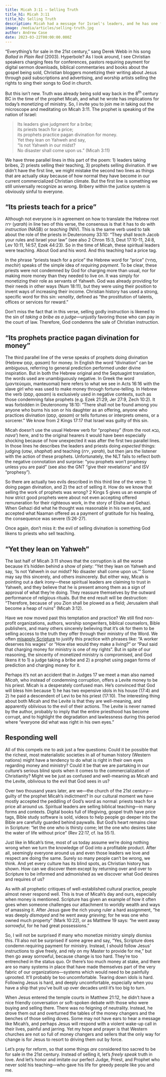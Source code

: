 ```yaml
---
title: Micah 3:11 — Selling Truth
title_h1: Micah 3:11
title_h2: Selling Truth
description: Micah had a message for Israel's leaders, and he has one for us as well.
image: /media/articles/selling-truth.jpg
author: Andrew Case
date: 2023-03-22T00:00:00.000Z
---
```


<podcast-player id="1HtmH71xlOF51CELJPtsJU"></podcast-player>


“Everything’s for sale in the 21st century,” sang Derek Webb in his song *Ballad in Plain Red* (2003). Hyperbole? As I look around, I see Christian speakers charging fees for conferences, pastors requiring payment for digital sermon downloads, biblical commentaries and books about the gospel being sold, Christian bloggers monetizing their writing about Jesus through paid subscriptions and advertising, and worship artists selling the rights to sing their songs to God in church.

But this isn’t new. Truth was already being sold way back in the 8<sup>th</sup> century BC in the time of the prophet Micah, and what he wrote has implications for today’s monetizing of ministry. So, I invite you to join me in taking out the microscope and meditating on Micah 3:11. The prophet is speaking of the nation of Israel:

> Its leaders give judgment for a bribe;<br>its priests teach for a price;<br>its prophets practice pagan divination for money.<br>Yet they lean on Yahweh and say,<br>“Is not Yahweh in our midst?<br>No disaster shall come upon us.” (Micah 3:11)

We have three parallel lines in this part of the poem: 1) leaders taking bribes, 2) priests selling their teaching, 3) prophets selling divination. If we didn’t have the first line, we might mistake the second two lines as things that are actually okay because of how normal they have become in our current commercialized Christian climate. But the first line is something we still universally recognize as wrong. Bribery within the justice system is obviously sinful to everyone.

## “Its priests teach for a price”

Although not everyone is in agreement on how to translate the Hebrew root ירה (*yarah*) in line two of this verse, the consensus is that it has to do with *instruction* (NASB) or *teaching* (NIV). This is the same verb used to talk about the role of the priests in Deuteronomy 33:10: “They shall *teach* Jacob your rules and Israel your law” (see also 2 Chron 15:3, Deut 17:10-11, 24:8, Lev 10:11, 14:57, Ezek 44:23). So in the time of Micah, these spiritual leaders were teaching. About God and his word. And this teaching had a price tag.

In the phrase “priests teach for a price” the Hebrew word for “price” (מְחִיר, *mechir*) speaks of the simple idea of *requiring payment*. To be clear, these priests were not condemned by God for charging more than usual, nor for making more money than they needed to live on. It was simply for monetizing their role as servants of Yahweh. God was already providing for their needs in other ways (Num 18:11), but they were using their position to invent ways of increasing their income. Christian history has used a strong, specific word for this sin: *venality*, defined as “the prostitution of talents, offices or services for reward.”

Don’t miss the fact that in this verse, selling godly instruction is likened to the sin of *taking a bribe as a judge*—unjustly favoring those who can pay in the court of law. Therefore, God condemns the sale of Christian instruction.

## “Its prophets practice pagan divination for money”

The third parallel line of the verse speaks of prophets doing divination (Hebrew קסם, *qasam*) for money. In English the word “divination” can be ambiguous, referring to general prediction performed under divine inspiration. But in both the Hebrew original and the Septuagint translation, the words used are unambiguously negative. In Greek the word (μαντεύομαι,
manteuomai) here refers to what we see in Acts 16:16 with the slave girl who was used to make money through fortune-telling. In Hebrew the verb (קסם, *qasam*) is exclusively used in negative contexts, such as those condemning false prophets (e.g. Ezek 21:29, Jer 27:9, Zech 10:2). It was forbidden in Deuteronomy 18:10: “There shall not be found among you anyone who burns his son or his daughter as an offering, anyone who practices divination (קסם, *qasam*) or tells fortunes or interprets omens, or a sorcerer.” We know from 2 Kings 17:17 that Israel was guilty of this sin.

Micah doesn’t use the usual Hebrew verb for “prophesy” (from the root נבא, *nava’*) here, and to the original hearers it would have been especially shocking because of how unexpected it was after the first two parallel lines. In those lines he describes the leaders and priests doing *expected* things: judging (שׁפט, *shaphat*) and teaching (ירה, *yarah*), but then jars the listener with the action of these prophets. Unfortunately, the NLT fails to reflect both the negative connotation and surprise: “you prophets won’t prophesy unless you are paid” (see also the GNT “give their revelations” and ISV “prophesy”).

So there are actually two evils described in this third line of the verse: 1) doing pagan divination, and 2) the act of selling it. How do we know that selling the work of prophets was wrong? 2 Kings 5 gives us an example of how strict good prophets were about not even accepting offered remuneration for their righteous work, in the story of Elisha and Gehazi. When Gehazi did what he thought was reasonable in his own eyes, and accepted what Naaman offered as a payment of gratitude for his healing, the consequence was severe (5:26-27).

Once again, don’t miss it: the evil of selling divination is something God likens to priests who sell teaching.

## “Yet they lean on Yahweh”

The last half of Micah 3:11 shows that the corruption is all the worse because it’s hidden behind a show of piety: “Yet they lean on Yahweh and say, ‘Is not Yahweh in our midst? No disaster shall come upon us.’” Some may say this sincerely, and others insincerely. But either way, Micah is pointing out a dark irony—these spiritual leaders are claiming to trust in Yahweh, and they believe that he is present among them as a sign of approval of what they’re doing. They reassure themselves by the outward performance of religious rituals. But the end result will be destruction: “Therefore, because of you Zion shall be plowed as a field; Jerusalem shall become a heap of ruins” (Micah 3:12).

Have we now moved past this temptation and practice? We still find non-profit organizations, authors, worship songwriters, biblical counselors, Bible publishers, and many others sincerely believing that it’s ok for them to be selling access to the truth they offer through their ministry of the Word. We often [misapply Scripture](/articles/1cor9) to justify this practice with phrases like: “A worker deserves his wages” or “How else would they make a living?” or “Paul said that charging money for ministry is one of my rights”. But in spite of our reasoning, the sincerity of monetized ministry is compromised, and God likens it to 1) a judge taking a bribe and 2) a prophet using pagan forms of prediction and charging money for it.

Perhaps it’s not an accident that in Judges 17 we meet a man also named *Micah*, who instead of condemning corruption, offers a Levite money to be his priest. Micah is a desperately confused man. He’s convinced that God will bless him because 1) he has two expensive idols in his house (17:4) and 2) he paid a descendent of Levi to be his priest (17:10). The interesting thing about both Micah and the Levite is that they are well-meaning, and apparently oblivious to the evil of their actions. The Levite is never named by the author, probably to imply that the entire priesthood has become corrupt, and to highlight the degradation and lawlessness during this period where “everyone did what was right in his own eyes.”

## Responding well

All of this compels me to ask just a few questions: Could it be possible that the richest, most materialistic societies in all of human history (Western nations) might have a tendency to do what is right in their own eyes regarding money and ministry? Could it be that we are partaking in our culture’s serious blind spots when it comes to the commercialization of Christianity? Might we be just as confused and well-meaning as Micah and the Levite, oblivious to the evil that God sees in us?

Over two thousand years later, are we—the church of the 21st century—guilty of the prophet Micah’s indictment? In our cultural moment we have mostly accepted the peddling of God’s word as normal: priests teach for a price all around us. Spiritual leaders are selling biblical teaching—in many forms and contexts. Digital books full of lifegiving, gospel truth have price tags, Bible study software is sold, videos to help people go deeper into the Bible are carefully guarded behind paywalls. But God’s heart remains clear in Scripture: “let the one who is thirsty come; let the one who desires take the water of life without price” (Rev 22:17, cf. Isa 55:1).

Just like in Micah’s time, most of us today assume we’re doing nothing wrong when we turn the knowledge of God into a profitable product. After all, seemingly everyone around us and even those leaders we love and respect are doing the same. Surely so many people can’t be wrong, we think. And yet every culture has its blind spots, as Christian history has shown. How can we discover them except by returning over and over to Scripture to be informed and admonished as we discover what God desires and requires of us?

As with all prophetic critiques of well-established cultural practice, people almost never respond well. This is true of Micah’s day and ours, especially when money is mentioned. Scripture has given an example of how it often goes when someone challenges our attachment to worldly wealth and ways of amassing it. After Jesus gave the rich young ruler a hard assignment, “he was deeply *dismayed* and he went away *grieving*; for he was one who owned much property” (Mark 10:22), or as Matthew 19 says: “he went away *sorrowful*, for he had great possessions.”

So, I will not be surprised if many who monetize ministry simply dismiss this. I’ll also not be surprised if some agree and say, “Yes, Scripture does condemn requiring payment for ministry. Instead, I should follow Jesus’ instructions to give freely, and rely on my Master to provide for me,” but then go away sorrowful, because change is too hard. They’re too entrenched in the status quo. Or there’s too much money at stake, and there are so many systems in place that have made themselves part of the very fabric of our organizations—systems which would need to be painfully uprooted. It’ll probably be too uncomfortable. Tearing down idols is hard. Following Jesus is hard, and deeply uncomfortable, especially when you have a ship that you’ve built up over decades until it’s too big to turn.

When Jesus entered the temple courts in Matthew 21:12, he didn’t have a nice friendly conversation or soft-spoken debate with those who were buying and selling there. There was no feigning of neutrality. Instead, he drove them out and overturned the tables of the money changers and the benches of those selling doves. Some may not have ears to hear a message like Micah’s, and perhaps Jesus will respond with a violent wake-up call in their lives, painful and jarring. Yet my hope and prayer is that Western churches are not so full of money changers and sellers that the only way for change is for Jesus to resort to driving them out by force.

Let’s pray for reform, so that some things *are* considered too sacred to be for sale in the 21st century. Instead of selling it, let’s *freely speak* truth in love. And let’s honor and imitate our perfect Judge, Priest, and Prophet who never sold his teaching—who gave his life for greedy people like you and me.
